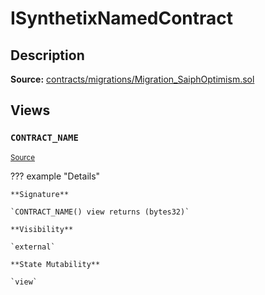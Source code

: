 # ISynthetixNamedContract

## Description

**Source:** [contracts/migrations/Migration_SaiphOptimism.sol](https://github.com/Synthetixio/synthetix/tree/v2.74.1/contracts/migrations/Migration_SaiphOptimism.sol)

## Views

### `CONTRACT_NAME`

<sub>[Source](https://github.com/Synthetixio/synthetix/tree/v2.74.1/contracts/migrations/Migration_SaiphOptimism.sol#L14)</sub>

??? example "Details"

    **Signature**

    `CONTRACT_NAME() view returns (bytes32)`

    **Visibility**

    `external`

    **State Mutability**

    `view`
